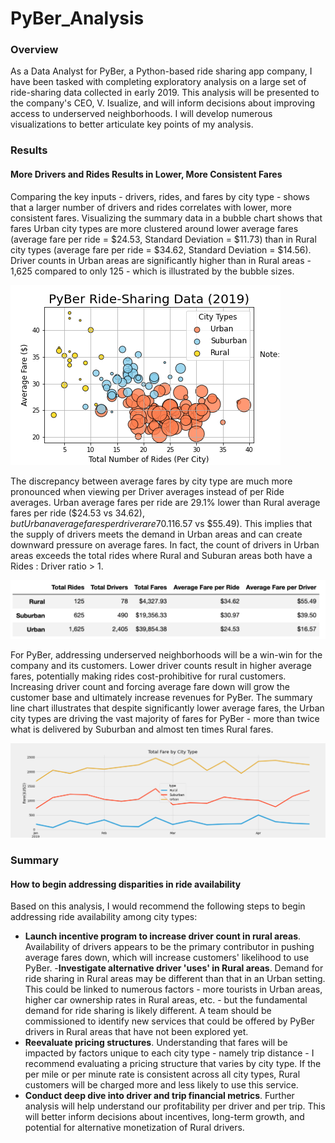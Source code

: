 # PyBer_Analysis

### Overview
As a Data Analyst for PyBer, a Python-based ride sharing app company, I have been tasked with completing exploratory analysis on a large set of ride-sharing data collected in early 2019.  This analysis will be presented to the company's CEO, V. Isualize, and will inform decisions about improving access to underserved neighborhoods.  I will develop numerous visualizations to better articulate key points of my analysis.

### Results 
#### More Drivers and Rides Results in Lower, More Consistent Fares 
Comparing the key inputs - drivers, rides, and fares by city type - shows that a larger number of drivers and rides correlates with lower, more consistent fares.  Visualizing the summary data in a bubble chart shows that fares Urban city types are more clustered around lower average fares (average fare per ride = $24.53, Standard Deviation = $11.73) than in Rural city types (average fare per ride = $34.62, Standard Deviation = $14.56).  Driver counts in Urban areas are significantly higher than in Rural areas - 1,625 compared to only 125 - which is illustrated by the bubble sizes.

![pyber_ride_sharing_data](https://github.com/benclark62/PyBer_Analysis/blob/main/analysis/Fig1.png) 

The discrepancy between average fares by city type are much more pronounced when viewing per Driver averages instead of per Ride averages.  Urban average fares per ride are 29.1% lower than Rural average fares per ride ($24.53 vs $34.62), but Urban average fares per driver are 70.1% lower than the same measure in Rural areas ($16.57 vs $55.49).  This implies that the supply of drivers meets the demand in Urban areas and can create downward pressure on average fares.  In fact, the count of drivers in Urban areas exceeds the total rides where Rural and Suburan areas both have a Rides : Driver ratio > 1.

![pyber_summary_dataframe](https://github.com/benclark62/PyBer_Analysis/blob/main/analysis/pyber_summary_df.png)

For PyBer, addressing underserved neighborhoods will be a win-win for the company and its customers.  Lower driver counts result in higher average fares, potentially making rides cost-prohibitive for rural customers.  Increasing driver count and forcing average fare down will grow the customer base and ultimately increase revenues for PyBer.  The summary line chart illustrates that despite significantly lower average fares, the Urban city types are driving the vast majority of fares for PyBer - more than twice what is delivered by Suburban and almost ten times Rural fares. 

![pyber_summary_dataframe](https://github.com/benclark62/PyBer_Analysis/blob/main/analysis/PyBer_fare_summary.png)

### Summary
#### How to begin addressing disparities in ride availability
Based on this analysis, I would recommend the following steps to begin addressing ride availability among city types:

- **Launch incentive program to increase driver count in rural areas**.  Availability of drivers appears to be the primary contributor in pushing average fares down, which will increase customers' likelihood to use PyBer.
-**Investigate alternative driver 'uses' in Rural areas**.  Demand for ride sharing in Rural areas may be different than that in an Urban setting.  This could be linked to numerous factors - more tourists in Urban areas, higher car ownership rates in Rural areas, etc. - but the fundamental demand for ride sharing is likely different.  A team should be commissioned to identify new services that could be offered by PyBer drivers in Rural areas that have not been explored yet. 
- **Reevaluate pricing structures**. Understanding that fares will be impacted by factors unique to each city type - namely trip distance - I recommend evaluating a pricing structure that varies by city type.  If the per mile or per minute rate is consistent across all city types, Rural customers will be charged more and less likely to use this service. 
- **Conduct deep dive into driver and trip financial metrics**.  Further analysis will help understand our profitability per driver and per trip.  This will better inform decisions about incentives, long-term growth, and potential for alternative monetization of Rural drivers.
